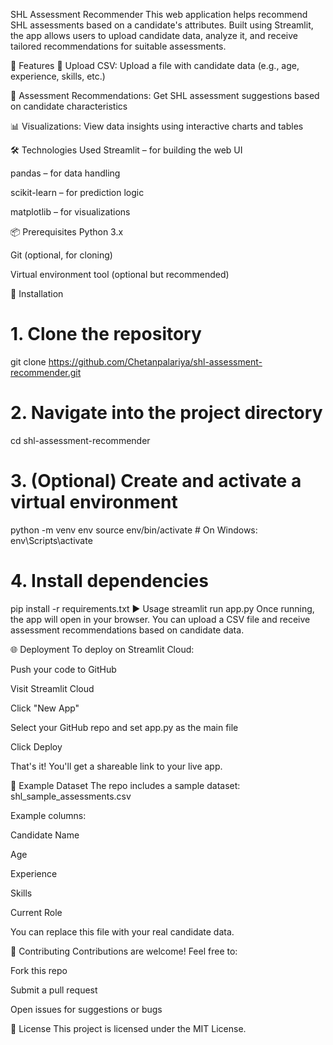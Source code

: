 SHL Assessment Recommender
This web application helps recommend SHL assessments based on a candidate's attributes. Built using Streamlit, the app allows users to upload candidate data, analyze it, and receive tailored recommendations for suitable assessments.

🚀 Features
📂 Upload CSV: Upload a file with candidate data (e.g., age, experience, skills, etc.)

🧠 Assessment Recommendations: Get SHL assessment suggestions based on candidate characteristics

📊 Visualizations: View data insights using interactive charts and tables

🛠 Technologies Used
Streamlit – for building the web UI

pandas – for data handling

scikit-learn – for prediction logic

matplotlib – for visualizations

📦 Prerequisites
Python 3.x

Git (optional, for cloning)

Virtual environment tool (optional but recommended)

🔧 Installation
# 1. Clone the repository
git clone https://github.com/Chetanpalariya/shl-assessment-recommender.git

# 2. Navigate into the project directory
cd shl-assessment-recommender

# 3. (Optional) Create and activate a virtual environment
python -m venv env
source env/bin/activate  # On Windows: env\Scripts\activate

# 4. Install dependencies
pip install -r requirements.txt
▶️ Usage
streamlit run app.py
Once running, the app will open in your browser. You can upload a CSV file and receive assessment recommendations based on candidate data.

🌐 Deployment
To deploy on Streamlit Cloud:

Push your code to GitHub

Visit Streamlit Cloud

Click "New App"

Select your GitHub repo and set app.py as the main file

Click Deploy

That's it! You'll get a shareable link to your live app.

📁 Example Dataset
The repo includes a sample dataset:
shl_sample_assessments.csv

Example columns:

Candidate Name

Age

Experience

Skills

Current Role

You can replace this file with your real candidate data.

🤝 Contributing
Contributions are welcome!
Feel free to:

Fork this repo

Submit a pull request

Open issues for suggestions or bugs

📄 License
This project is licensed under the MIT License.
